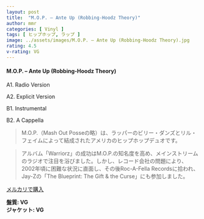 ```yaml
---
layout: post
title:  "M.O.P. – Ante Up (Robbing-Hoodz Theory)"
author: mmr
categories: [ Vinyl ]
tags: [ ヒップホップ, ラップ ]
image: ../assets/images/M.O.P. – Ante Up (Robbing-Hoodz Theory).jpg
rating: 4.5
v-rating: VG
---
```


#### M.O.P. – Ante Up (Robbing-Hoodz Theory)

A1. Radio Version

A2. Explicit Version

B1. Instrumental

B2. A Cappella

> M.O.P.（Mash Out Posseの略）は、ラッパーのビリー・ダンズとリル・フェイムによって結成されたアメリカのヒップホップデュオです。

> アルバム「Warriorz」の成功はM.O.P.の知名度を高め、メインストリームのラジオで注目を浴びました。しかし、レコード会社の問題により、2002年頃に困難な状況に直面し、その後Roc-A-Fella Recordsに拾われ、Jay-Zの「The Blueprint: The Gift & the Curse」にも参加しました。

[メルカリで購入](https://jp.mercari.com/item/m69310069252)

<div class="mt-4 mb-4 d-flex align-items-center">
<strong class="mr-1">盤質: VG</strong>
</div>
<div class="mt-4 mb-4 d-flex align-items-center">
<strong class="mr-1">ジャケット: VG</strong>
</div>
